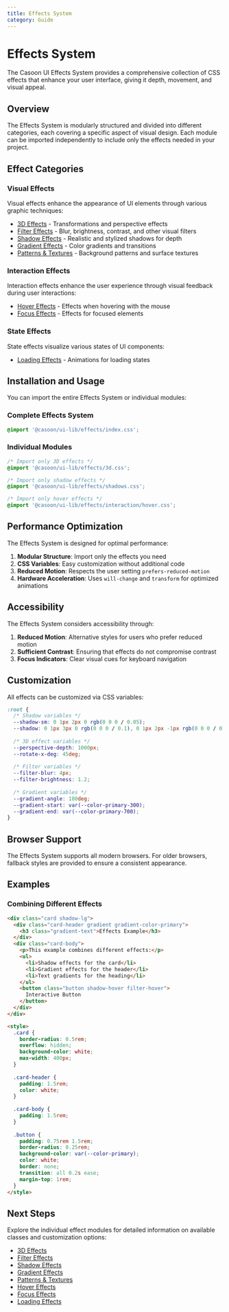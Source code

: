 ```yaml
---
title: Effects System
category: Guide
---
```


# Effects System

The Casoon UI Effects System provides a comprehensive collection of CSS effects that enhance your user interface, giving it depth, movement, and visual appeal.

## Overview

The Effects System is modularly structured and divided into different categories, each covering a specific aspect of visual design. Each module can be imported independently to include only the effects needed in your project.

## Effect Categories

### Visual Effects

Visual effects enhance the appearance of UI elements through various graphic techniques:

- [3D Effects](./effects/3d.md) - Transformations and perspective effects
- [Filter Effects](./effects/filters.md) - Blur, brightness, contrast, and other visual filters
- [Shadow Effects](./effects/shadows.md) - Realistic and stylized shadows for depth
- [Gradient Effects](./effects/gradient.md) - Color gradients and transitions
- [Patterns & Textures](./effects/patterns.md) - Background patterns and surface textures

### Interaction Effects

Interaction effects enhance the user experience through visual feedback during user interactions:

- [Hover Effects](./effects/interaction/hover.md) - Effects when hovering with the mouse
- [Focus Effects](./effects/interaction/focus.md) - Effects for focused elements

### State Effects

State effects visualize various states of UI components:

- [Loading Effects](./effects/state/loading.md) - Animations for loading states

## Installation and Usage

You can import the entire Effects System or individual modules:

### Complete Effects System

```css
@import '@casoon/ui-lib/effects/index.css';
```

### Individual Modules

```css
/* Import only 3D effects */
@import '@casoon/ui-lib/effects/3d.css';

/* Import only shadow effects */
@import '@casoon/ui-lib/effects/shadows.css';

/* Import only hover effects */
@import '@casoon/ui-lib/effects/interaction/hover.css';
```

## Performance Optimization

The Effects System is designed for optimal performance:

1. **Modular Structure**: Import only the effects you need
2. **CSS Variables**: Easy customization without additional code
3. **Reduced Motion**: Respects the user setting `prefers-reduced-motion`
4. **Hardware Acceleration**: Uses `will-change` and `transform` for optimized animations

## Accessibility

The Effects System considers accessibility through:

1. **Reduced Motion**: Alternative styles for users who prefer reduced motion
2. **Sufficient Contrast**: Ensuring that effects do not compromise contrast
3. **Focus Indicators**: Clear visual cues for keyboard navigation

## Customization

All effects can be customized via CSS variables:

```css
:root {
  /* Shadow variables */
  --shadow-sm: 0 1px 2px 0 rgb(0 0 0 / 0.05);
  --shadow: 0 1px 3px 0 rgb(0 0 0 / 0.1), 0 1px 2px -1px rgb(0 0 0 / 0.1);
  
  /* 3D effect variables */
  --perspective-depth: 1000px;
  --rotate-x-deg: 45deg;
  
  /* Filter variables */
  --filter-blur: 4px;
  --filter-brightness: 1.2;
  
  /* Gradient variables */
  --gradient-angle: 180deg;
  --gradient-start: var(--color-primary-300);
  --gradient-end: var(--color-primary-700);
}
```

## Browser Support

The Effects System supports all modern browsers. For older browsers, fallback styles are provided to ensure a consistent appearance.

## Examples

### Combining Different Effects

```html
<div class="card shadow-lg">
  <div class="card-header gradient gradient-color-primary">
    <h3 class="gradient-text">Effects Example</h3>
  </div>
  <div class="card-body">
    <p>This example combines different effects:</p>
    <ul>
      <li>Shadow effects for the card</li>
      <li>Gradient effects for the header</li>
      <li>Text gradients for the heading</li>
    </ul>
    <button class="button shadow-hover filter-hover">
      Interactive Button
    </button>
  </div>
</div>

<style>
  .card {
    border-radius: 0.5rem;
    overflow: hidden;
    background-color: white;
    max-width: 400px;
  }
  
  .card-header {
    padding: 1.5rem;
    color: white;
  }
  
  .card-body {
    padding: 1.5rem;
  }
  
  .button {
    padding: 0.75rem 1.5rem;
    border-radius: 0.25rem;
    background-color: var(--color-primary);
    color: white;
    border: none;
    transition: all 0.2s ease;
    margin-top: 1rem;
  }
</style>
```

## Next Steps

Explore the individual effect modules for detailed information on available classes and customization options:

- [3D Effects](./effects/3d.md)
- [Filter Effects](./effects/filters.md)
- [Shadow Effects](./effects/shadows.md)
- [Gradient Effects](./effects/gradient.md)
- [Patterns & Textures](./effects/patterns.md)
- [Hover Effects](./effects/interaction/hover.md)
- [Focus Effects](./effects/interaction/focus.md)
- [Loading Effects](./effects/state/loading.md) 
